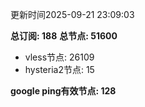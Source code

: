 更新时间2025-09-21 23:09:03

**总订阅: 188**
**总节点: 51600**
- vless节点: 26109
- hysteria2节点: 15

**google ping有效节点: 128**
